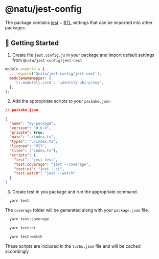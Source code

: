 # @natu/jest-config

The package contains [jest](https://jestjs.io/) + [RTL](https://testing-library.com/) settings that can be imported into other packages.

## 🎯 Getting Started

1. Create file `jest.config.js` in your package and import default settings from `@natu/jest-config/jest-next`

```js
module.exports = {
  ...require('@natu/jest-config/jest-next'),
  moduleNameMapper: {
    '\\.module\\.css$': 'identity-obj-proxy',
  },
};
```

2. Add the appropriate scripts to your `packake.json`

```json
// packake.json

{
  "name": "my-package",
  "version": "0.0.0",
  "private": true,
  "main": "./index.ts",
  "types": "./index.ts",
  "license": "MIT",
  "files": ["index.ts"],
  "scripts": {
    "test": "jest test",
    "test:coverage": "jest --coverage",
    "test:ci": "jest --ci",
    "test:watch": "jest --watch"
  }
}
```

3. Create test in you package and run the appropriate command.

```bash
  yarn test
```

The `coverage` folder will be generated along with your `package.json` file.

```bash
  yarn test:coverage
```

```bash
  yarn test:ci
```

```bash
  yarn test:watch
```

These scripts are included in the `turbo.json` file and will be cached accordingly
